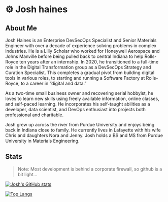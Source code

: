 # ⚙️ Josh haines

## About Me

Josh Haines is an Enterprise DevSecOps Specialist and Senior Materials Engineer with over a decade of experience solving problems in complex industries. He is a Lilly Scholar who worked for Honeywell Aerospace and Johns Manville before being pulled back to central Indiana to help Rolls-Royce ten years after an internship. In 2020, he transitioned to a full-time role in the Digital Transformation group as a DevSecOps Strategy and Curation Specialist. This completes a gradual pivot from building digital tools in various roles, to starting and running a Software Factory at Rolls-Royce, to a career in “digital and data.”

As a two-time small business owner and recovering serial hobbyist, he loves to learn new skills using freely available information, online classes, and self-paced learning. He incorporates his self-taught abilities as a developer, data scientist, and DevOps enthusiast into projects both professional and charitable.

Josh grew up across the river from Purdue University and enjoys being back in Indiana close to family. He currently lives in Lafayette with his wife Chris and daughters Nora and Jenny. Josh holds a BS and MS from Purdue University in Materials Engineering.

## Stats

>Note: Most development is behind a corporate firewall, so github is a bit light...
>
[![Josh's GitHub stats](https://github-readme-stats.vercel.app/api?username=jdhaines&show_icons=true&theme=synthwave)](http://JoshHaines.com)

[![Top Langs](https://github-readme-stats.vercel.app/api/top-langs/?username=jdhaines&theme=synthwave)](http://JoshHaines.com)
<!--
**jdhaines/jdhaines** is a ✨ _special_ ✨ repository because its `README.md` (this file) appears on your GitHub profile.

Here are some ideas to get you started:

- 🔭 I’m currently working on ...
- 🌱 I’m currently learning ...
- 👯 I’m looking to collaborate on ...
- 🤔 I’m looking for help with ...
- 💬 Ask me about ...
- 📫 How to reach me: ...
- 😄 Pronouns: ...
- ⚡ Fun fact: ...
-->
